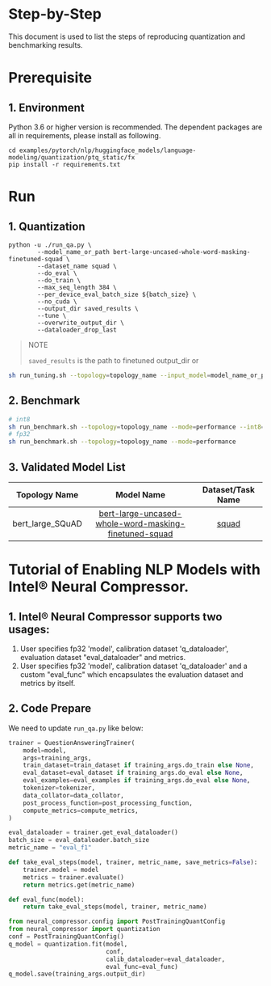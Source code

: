 Step-by-Step
============

This document is used to list the steps of reproducing quantization and benchmarking results.

# Prerequisite
## 1. Environment
Python 3.6 or higher version is recommended.
The dependent packages are all in requirements, please install as following.
```shell
cd examples/pytorch/nlp/huggingface_models/language-modeling/quantization/ptq_static/fx
pip install -r requirements.txt
```

# Run
## 1. Quantization
```shell
python -u ./run_qa.py \
        --model_name_or_path bert-large-uncased-whole-word-masking-finetuned-squad \
        --dataset_name squad \
        --do_eval \
        --do_train \
        --max_seq_length 384 \
        --per_device_eval_batch_size ${batch_size} \
        --no_cuda \
        --output_dir saved_results \
        --tune \
        --overwrite_output_dir \
        --dataloader_drop_last
```
> NOTE
>
> `saved_results` is the path to finetuned output_dir
or
```bash
sh run_tuning.sh --topology=topology_name --input_model=model_name_or_path
```
## 2. Benchmark
```bash
# int8
sh run_benchmark.sh --topology=topology_name --mode=performance --int8=true --config=saved_results
# fp32
sh run_benchmark.sh --topology=topology_name --mode=performance
```
## 3. Validated Model List
<table>
<thead>
  <tr>
    <th>Topology Name</th>
    <th>Model Name</th>
    <th>Dataset/Task Name</th>
  </tr>
</thead>
<tbody align="center">
  <tr>
    <td>bert_large_SQuAD</td>
    <td><a href="https://huggingface.co/bert-large-uncased-whole-word-masking-finetuned-squad">bert-large-uncased-whole-word-masking-finetuned-squad</a></td>
    <td><a href="https://huggingface.co/datasets/squad">squad</a></td>
  </tr>
</tbody>
</table>

# Tutorial of Enabling NLP Models with Intel® Neural Compressor.
## 1. Intel® Neural Compressor supports two usages:
1. User specifies fp32 'model', calibration dataset 'q_dataloader', evaluation dataset "eval_dataloader" and metrics.
2. User specifies fp32 'model', calibration dataset 'q_dataloader' and a custom "eval_func" which encapsulates the evaluation dataset and metrics by itself.
## 2. Code Prepare

We need to update `run_qa.py` like below:

```python
trainer = QuestionAnsweringTrainer(
    model=model,
    args=training_args,
    train_dataset=train_dataset if training_args.do_train else None,
    eval_dataset=eval_dataset if training_args.do_eval else None,
    eval_examples=eval_examples if training_args.do_eval else None,
    tokenizer=tokenizer,
    data_collator=data_collator,
    post_process_function=post_processing_function,
    compute_metrics=compute_metrics,
)

eval_dataloader = trainer.get_eval_dataloader()
batch_size = eval_dataloader.batch_size
metric_name = "eval_f1"

def take_eval_steps(model, trainer, metric_name, save_metrics=False):
    trainer.model = model
    metrics = trainer.evaluate()
    return metrics.get(metric_name)

def eval_func(model):
    return take_eval_steps(model, trainer, metric_name)

from neural_compressor.config import PostTrainingQuantConfig
from neural_compressor import quantization
conf = PostTrainingQuantConfig()
q_model = quantization.fit(model,
                           conf,
                           calib_dataloader=eval_dataloader,
                           eval_func=eval_func)
q_model.save(training_args.output_dir)
```
